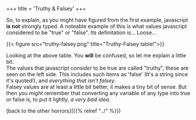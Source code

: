 +++
title = 'Truthy & Falsey'
+++

So, to explain, as you might have figured from the first example, javascript **is not** strongly typed.
A noteable example of this is what values javascript considered to be "true" or "false". Its definitation is... Loose...

{{< figure src="truthy-falsey.png" title="Truthy-Falsey table!">}}

Looking at the above table. You **will** be confused, so let me explain a little bit.  
The values that javascript *consider* to be true are called "truthy", these are seen on the left side.
This includes such items as 'false' (It's a string since it's quoted!), and *everything that isn't falsey*.  
Falsey values are at least a little bit better, it makes a tiny bit of sense. But then you *might* remember that converting any variable of any type into true or false is, to put it lightly, *a very bad idea*.

[back to the other horrors]({{% relref "../" %}})